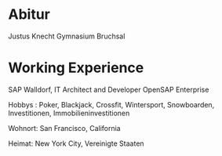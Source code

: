 # Abitur

Justus Knecht Gymnasium Bruchsal 

# Working Experience 

SAP Walldorf, IT Architect and Developer 
OpenSAP Enterprise  

Hobbys : Poker, Blackjack, Crossfit, Wintersport, Snowboarden, Investitionen, Immobilieninvestitionen 

Wohnort: San Francisco, California 

Heimat: New York City, Vereinigte Staaten
